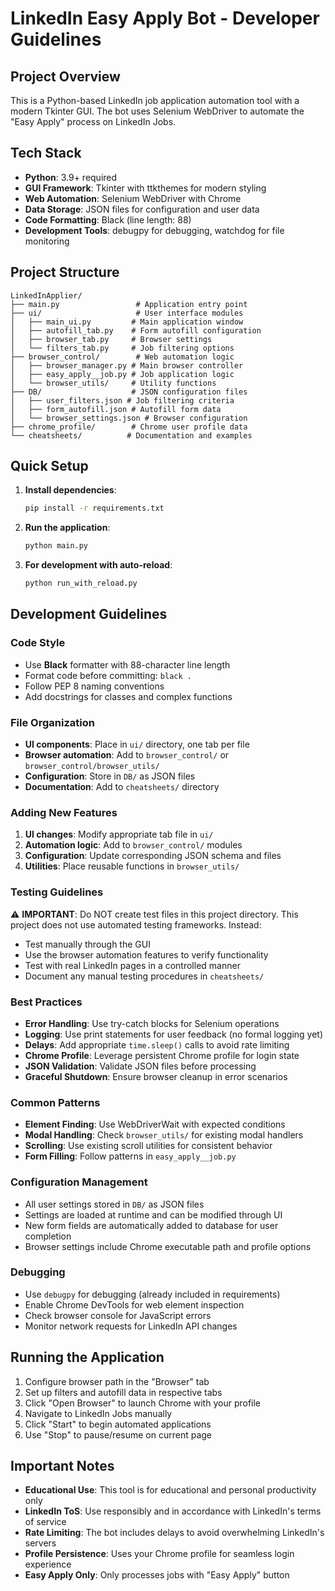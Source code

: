 # LinkedIn Easy Apply Bot - Developer Guidelines

## Project Overview
This is a Python-based LinkedIn job application automation tool with a modern Tkinter GUI. The bot uses Selenium WebDriver to automate the "Easy Apply" process on LinkedIn Jobs.

## Tech Stack
- **Python**: 3.9+ required
- **GUI Framework**: Tkinter with ttkthemes for modern styling
- **Web Automation**: Selenium WebDriver with Chrome
- **Data Storage**: JSON files for configuration and user data
- **Code Formatting**: Black (line length: 88)
- **Development Tools**: debugpy for debugging, watchdog for file monitoring

## Project Structure
```
LinkedInApplier/
├── main.py                 # Application entry point
├── ui/                     # User interface modules
│   ├── main_ui.py         # Main application window
│   ├── autofill_tab.py    # Form autofill configuration
│   ├── browser_tab.py     # Browser settings
│   └── filters_tab.py     # Job filtering options
├── browser_control/        # Web automation logic
│   ├── browser_manager.py # Main browser controller
│   ├── easy_apply__job.py # Job application logic
│   └── browser_utils/     # Utility functions
├── DB/                    # JSON configuration files
│   ├── user_filters.json # Job filtering criteria
│   ├── form_autofill.json # Autofill form data
│   └── browser_settings.json # Browser configuration
├── chrome_profile/        # Chrome user profile data
└── cheatsheets/          # Documentation and examples
```

## Quick Setup
1. **Install dependencies**:
   ```bash
   pip install -r requirements.txt
   ```

2. **Run the application**:
   ```bash
   python main.py
   ```

3. **For development with auto-reload**:
   ```bash
   python run_with_reload.py
   ```

## Development Guidelines

### Code Style
- Use **Black** formatter with 88-character line length
- Format code before committing: `black .`
- Follow PEP 8 naming conventions
- Add docstrings for classes and complex functions

### File Organization
- **UI components**: Place in `ui/` directory, one tab per file
- **Browser automation**: Add to `browser_control/` or `browser_control/browser_utils/`
- **Configuration**: Store in `DB/` as JSON files
- **Documentation**: Add to `cheatsheets/` directory

### Adding New Features
1. **UI changes**: Modify appropriate tab file in `ui/`
2. **Automation logic**: Add to `browser_control/` modules
3. **Configuration**: Update corresponding JSON schema and files
4. **Utilities**: Place reusable functions in `browser_utils/`

### Testing Guidelines
⚠️ **IMPORTANT**: Do NOT create test files in this project directory. This project does not use automated testing frameworks. Instead:
- Test manually through the GUI
- Use the browser automation features to verify functionality
- Test with real LinkedIn pages in a controlled manner
- Document any manual testing procedures in `cheatsheets/`

### Best Practices
- **Error Handling**: Use try-catch blocks for Selenium operations
- **Logging**: Use print statements for user feedback (no formal logging yet)
- **Delays**: Add appropriate `time.sleep()` calls to avoid rate limiting
- **Chrome Profile**: Leverage persistent Chrome profile for login state
- **JSON Validation**: Validate JSON files before processing
- **Graceful Shutdown**: Ensure browser cleanup in error scenarios

### Common Patterns
- **Element Finding**: Use WebDriverWait with expected conditions
- **Modal Handling**: Check `browser_utils/` for existing modal handlers
- **Scrolling**: Use existing scroll utilities for consistent behavior
- **Form Filling**: Follow patterns in `easy_apply__job.py`

### Configuration Management
- All user settings stored in `DB/` as JSON files
- Settings are loaded at runtime and can be modified through UI
- New form fields are automatically added to database for user completion
- Browser settings include Chrome executable path and profile options

### Debugging
- Use `debugpy` for debugging (already included in requirements)
- Enable Chrome DevTools for web element inspection
- Check browser console for JavaScript errors
- Monitor network requests for LinkedIn API changes

## Running the Application
1. Configure browser path in the "Browser" tab
2. Set up filters and autofill data in respective tabs
3. Click "Open Browser" to launch Chrome with your profile
4. Navigate to LinkedIn Jobs manually
5. Click "Start" to begin automated applications
6. Use "Stop" to pause/resume on current page

## Important Notes
- **Educational Use**: This tool is for educational and personal productivity only
- **LinkedIn ToS**: Use responsibly and in accordance with LinkedIn's terms of service
- **Rate Limiting**: The bot includes delays to avoid overwhelming LinkedIn's servers
- **Profile Persistence**: Uses your Chrome profile for seamless login experience
- **Easy Apply Only**: Only processes jobs with "Easy Apply" button